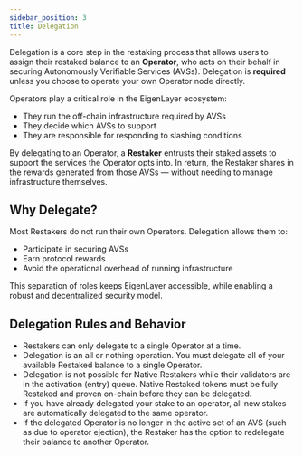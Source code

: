 ```yaml
---
sidebar_position: 3
title: Delegation
---
```


Delegation is a core step in the restaking process that allows users to assign their restaked balance to an **Operator**, who acts on their behalf in securing Autonomously Verifiable Services (AVSs). Delegation is **required** unless you choose to operate your own Operator node directly.

Operators play a critical role in the EigenLayer ecosystem:

- They run the off-chain infrastructure required by AVSs
- They decide which AVSs to support
- They are responsible for responding to slashing conditions

By delegating to an Operator, a **Restaker** entrusts their staked assets to support the services the Operator opts into. In return, the Restaker shares in the rewards generated from those AVSs — without needing to manage infrastructure themselves.

## Why Delegate?

Most Restakers do not run their own Operators. Delegation allows them to:

- Participate in securing AVSs
- Earn protocol rewards
- Avoid the operational overhead of running infrastructure

This separation of roles keeps EigenLayer accessible, while enabling a robust and decentralized security model.

## Delegation Rules and Behavior

- Restakers can only delegate to a single Operator at a time.
- Delegation is an all or nothing operation. You must delegate all of your available Restaked balance to a single Operator.
- Delegation is not possible for Native Restakers while their validators are in the activation (entry) queue. Native Restaked
  tokens must be fully Restaked and proven on-chain before they can be delegated.
- If you have already delegated your stake to an operator, all new stakes are automatically delegated to the same operator.
- If the delegated Operator is no longer in the active set of an AVS (such as due to operator ejection), the Restaker has
  the option to redelegate their balance to another Operator.